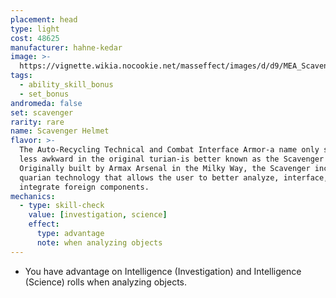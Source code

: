 ```yaml
---
placement: head
type: light
cost: 48625
manufacturer: hahne-kedar
image: >-
  https://vignette.wikia.nocookie.net/masseffect/images/d/d9/MEA_Scavenger_Helmet.png/revision/latest/scale-to-width-down/350?cb=20180512010326
tags:
  - ability_skill_bonus
  - set_bonus
andromeda: false
set: scavenger
rarity: rare
name: Scavenger Helmet
flavor: >-
  The Auto-Recycling Technical and Combat Interface Armor-a name only slightly
  less awkward in the original turian-is better known as the Scavenger Hardsuit.
  Originally built by Armax Arsenal in the Milky Way, the Scavenger incorporates
  quarian technology that allows the user to better analyze, interface, and
  integrate foreign components.
mechanics:
  - type: skill-check
    value: [investigation, science]
    effect:
      type: advantage
      note: when analyzing objects
---
```

- You have advantage on Intelligence (Investigation) and Intelligence (Science) rolls when analyzing
objects.
